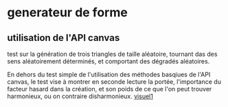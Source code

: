 # generateur de forme
## utilisation de l'API canvas
test sur la génération de trois triangles de taille aléatoire,  tournant das des sens aléatoirement déterminés, et comportant des dégradés aléatoires.

En dehors du test simple de l'utilisation des méthodes basqiues de l'API canvas, le test vise à montrer en seconde lecture la portée, l'importance du facteur hasard dans la création, et son poids de ce que l'on peut trouver harmonieux, ou on contraire disharmonieux.
[visuel1]("./assets/test_canvas_API_2.png")